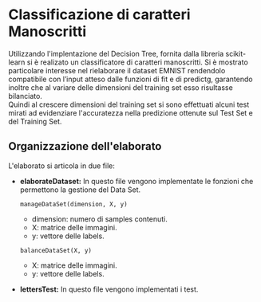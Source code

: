 # Classificazione di caratteri Manoscritti


Utilizzando l'implentazione del Decision Tree, fornita dalla libreria scikit-learn si è realizato un classificatore di caratteri manoscritti.
Si è mostrato particolare interesse nel rielaborare il dataset EMNIST rendendolo compatibile con l’input atteso dalle funzioni di fit e di predictg, garantendo inoltre che al variare delle dimensioni del training set esso risultasse bilanciato.\
Quindi al crescere dimensioni del training set si sono effettuati alcuni test mirati ad evidenziare l'accuratezza nella predizione ottenute sul Test Set e del Training Set.

## Organizzazione dell'elaborato

L'elaborato si articola in due file:

 * **elaborateDataset:** In questo file vengono implementate le fonzioni che permettono la gestione del Data Set.
 
   ```manageDataSet(dimension, X, y)```
   
   * dimension: numero di samples contenuti.
   * X: matrice delle immagini. 
   * y: vettore delle labels.
     
   ```balanceDataSet(X, y)```
   
   * X: matrice delle immagini. 
   * y: vettore delle labels.
        
 * **lettersTest:** In questo file vengono implementati i test. 

